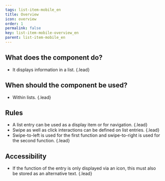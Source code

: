 ```yaml
---
tags: list-item-mobile_en
title: Overview
icon: overview
order: 1
permalink: false  
key: list-item-mobile-overview_en
parent: list-item-mobile_en
---
```


## What does the component do?
*   It displays information in a list. {.lead}

## When should the component be used?
*   Within lists. {.lead}

## Rules
*   A list entry can be used as a display item or for navigation. {.lead}
*   Swipe as well as click interactions can be defined on list entries. {.lead}
*   Swipe-to-left is used for the first function and swipe-to-right is used for the second function. {.lead}

## Accessibility
* If the function of the entry is only displayed via an icon, this must also be stored as an alternative text. {.lead}